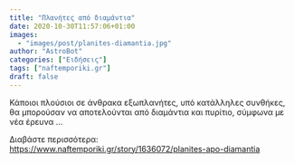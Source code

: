 ```yaml
---
title: "Πλανήτες από διαμάντια"
date: 2020-10-30T11:57:06+01:00
images:
  - "images/post/planites-diamantia.jpg"
author: "AstroBot"
categories: ["Ειδήσεις"]
tags: ["naftemporiki.gr"]
draft: false
---
```


Κάποιοι πλούσιοι σε άνθρακα εξωπλανήτες, υπό κατάλληλες συνθήκες, θα μπορούσαν να αποτελούνται από διαμάντια και πυρίτιο, σύμφωνα με νέα έρευνα ...

Διαβάστε περισσότερα: https://www.naftemporiki.gr/story/1636072/planites-apo-diamantia

